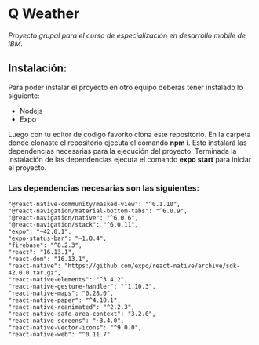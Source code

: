 # Q Weather
_Proyecto grupal para el curso de especialización en desarrollo mobile de IBM._

## Instalación:
Para poder instalar el proyecto en otro equipo deberas tener instalado lo siguiente:
* Nodejs
* Expo

Luego con tu editor de codigo favorito clona este repositorio. En la carpeta donde clonaste el repositorio ejecuta el comando **npm i**. 
Esto instalará las dependencias necesarias para la ejecución del proyecto. Terminada la instalación de las dependencias ejecuta el comando
**expo start** para iniciar el proyecto.

### Las dependencias necesarias son las siguientes:

    "@react-native-community/masked-view": "^0.1.10",
    "@react-navigation/material-bottom-tabs": "^6.0.9",
    "@react-navigation/native": "^6.0.6",
    "@react-navigation/stack": "^6.0.11",
    "expo": "~42.0.1",
    "expo-status-bar": "~1.0.4",
    "firebase": "^8.2.3",
    "react": "16.13.1",
    "react-dom": "16.13.1",
    "react-native": "https://github.com/expo/react-native/archive/sdk-42.0.0.tar.gz",
    "react-native-elements": "^3.4.2",
    "react-native-gesture-handler": "^1.10.3",
    "react-native-maps": "0.28.0",
    "react-native-paper": "^4.10.1",
    "react-native-reanimated": "^2.2.3",
    "react-native-safe-area-context": "3.2.0",
    "react-native-screens": "~3.4.0",
    "react-native-vector-icons": "^9.0.0",
    "react-native-web": "^0.11.7"
    


